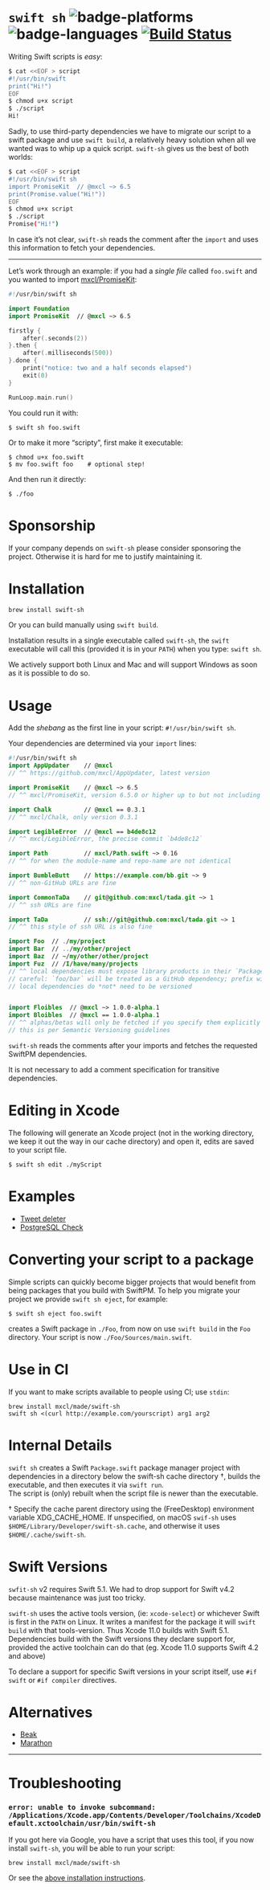 # `swift sh` ![badge-platforms] ![badge-languages] [![Build Status](https://github.com/mxcl/swift-sh/actions/workflows/ci.yml/badge.svg)](https://github.com/mxcl/swift-sh/actions/workflows/ci.yml)

Writing Swift scripts is *easy*:

```sh
$ cat <<EOF > script
#!/usr/bin/swift
print("Hi!")
EOF
$ chmod u+x script
$ ./script
Hi!
```

Sadly, to use third-party dependencies we have to migrate our script to a swift
package and use `swift build`, a relatively heavy solution when all we wanted
was to whip up a quick script. `swift-sh` gives us the best of both worlds:

```sh
$ cat <<EOF > script
#!/usr/bin/swift sh
import PromiseKit  // @mxcl ~> 6.5
print(Promise.value("Hi!"))
EOF
$ chmod u+x script
$ ./script
Promise("Hi!")
```

In case it’s not clear, `swift-sh` reads the comment after the `import` and
uses this information to fetch your dependencies.

---

Let’s work through an example: if you had a *single file* called `foo.swift`
and you wanted to import [mxcl/PromiseKit](https://github.com/mxcl/PromiseKit):

```swift
#!/usr/bin/swift sh

import Foundation
import PromiseKit  // @mxcl ~> 6.5

firstly {
    after(.seconds(2))
}.then {
    after(.milliseconds(500))
}.done {
    print("notice: two and a half seconds elapsed")
    exit(0)
}

RunLoop.main.run()
```

You could run it with:

```
$ swift sh foo.swift
```

Or to make it more “scripty”, first make it executable:

```
$ chmod u+x foo.swift
$ mv foo.swift foo    # optional step!
```

And then run it directly:

```
$ ./foo
```

# Sponsorship

If your company depends on `swift-sh` please consider sponsoring the project.
Otherwise it is hard for me to justify maintaining it.

# Installation

```
brew install swift-sh
```

Or you can build manually using `swift build`.

Installation results in a single executable called `swift-sh`, the `swift`
executable will call this (provided it is in your `PATH`) when you type:
`swift sh`.

We actively support both Linux and Mac and will support Windows as soon as it is
possible to do so.

# Usage

Add the *shebang* as the first line in your script: `#!/usr/bin/swift sh`.

Your dependencies are determined via your `import` lines:

```swift
#!/usr/bin/swift sh
import AppUpdater    // @mxcl
// ^^ https://github.com/mxcl/AppUpdater, latest version

import PromiseKit    // @mxcl ~> 6.5
// ^^ mxcl/PromiseKit, version 6.5.0 or higher up to but not including 7.0.0 or higher

import Chalk         // @mxcl == 0.3.1
// ^^ mxcl/Chalk, only version 0.3.1

import LegibleError  // @mxcl == b4de8c12
// ^^ mxcl/LegibleError, the precise commit `b4de8c12`

import Path          // mxcl/Path.swift ~> 0.16
// ^^ for when the module-name and repo-name are not identical

import BumbleButt    // https://example.com/bb.git ~> 9
// ^^ non-GitHub URLs are fine

import CommonTaDa    // git@github.com:mxcl/tada.git ~> 1
// ^^ ssh URLs are fine

import TaDa          // ssh://git@github.com:mxcl/tada.git ~> 1
// ^^ this style of ssh URL is also fine

import Foo  // ./my/project
import Bar  // ../my/other/project
import Baz  // ~/my/other/other/project
import Fuz  // /I/have/many/projects
// ^^ local dependencies must expose library products in their `Package.swift`
// careful: `foo/bar` will be treated as a GitHub dependency; prefix with `./`
// local dependencies do *not* need to be versioned


import Floibles  // @mxcl ~> 1.0.0-alpha.1
import Bloibles  // @mxcl == 1.0.0-alpha.1
// ^^ alphas/betas will only be fetched if you specify them explicitly like so
// this is per Semantic Versioning guidelines
```

`swift-sh` reads the comments after your imports and fetches the requested
SwiftPM dependencies.

It is not necessary to add a comment specification for transitive dependencies.

# Editing in Xcode

The following will generate an Xcode project (not in the working directory, we
keep it out the way in our cache directory) and open it, edits are saved to your
script file.

```
$ swift sh edit ./myScript
```

# Examples

* [Tweet deleter](https://gist.github.com/mxcl/002c3514d50b73287c89268c45662394)
* [PostgreSQL Check](https://gist.github.com/joscdk/c4b89add26509c6dfabf84974e62543d)

# Converting your script to a package

Simple scripts can quickly become bigger projects that would benefit from being
packages that you build with SwiftPM. To help you migrate your project we
provide `swift sh eject`, for example:

    $ swift sh eject foo.swift

creates a Swift package in `./Foo`, from now on use `swift build` in the
`Foo` directory. Your script is now `./Foo/Sources/main.swift`.

# Use in CI

If you want to make scripts available to people using CI; use `stdin`:

    brew install mxcl/made/swift-sh
    swift sh <(curl http://example.com/yourscript) arg1 arg2

# Internal Details

`swift sh` creates a Swift `Package.swift` package manager project with 
dependencies in a directory below the swift-sh cache directory †, 
builds the executable, and then executes it via `swift run`.  
The script is (only) rebuilt when the script file is newer than the executable.

† Specify the cache parent directory using the (FreeDesktop) environment 
variable XDG_CACHE_HOME.  If unspecified, on macOS `swif-sh` uses
`$HOME/Library/Developer/swift-sh.cache`, and otherwise it uses
`$HOME/.cache/swift-sh`.

# Swift Versions

`swfit-sh` v2 requires Swift 5.1. We had to drop support for Swift v4.2
because maintenance was just too tricky.

`swift-sh` uses the active tools version, (ie: `xcode-select`) or whichever
Swift is first in the `PATH` on Linux. It writes a manifest for the package
it will `swift build` with that tools-version. Thus Xcode 11.0 builds with Swift 5.1.
Dependencies build with the Swift versions they declare support for, provided
the active toolchain can do that (eg. Xcode 11.0 supports Swift 4.2 and above)

To declare a support for specific Swift versions in your script itself, use
`#if swift` or `#if compiler` directives.

# Alternatives

* [Beak](https://github.com/yonaskolb/Beak)
* [Marathon](https://github.com/JohnSundell/Marathon)

---

# Troubleshooting

### `error: unable to invoke subcommand: /Applications/Xcode.app/Contents/Developer/Toolchains/XcodeDefault.xctoolchain/usr/bin/swift-sh`

If you got here via Google, you have a script that uses this tool, if you now
install `swift-sh`, you will be able to run your script:

    brew install mxcl/made/swift-sh

Or see the [above installation instructions](#Installation).

[badge-platforms]: https://img.shields.io/badge/platforms-macOS%20%7C%20Linux-lightgrey.svg
[badge-languages]: https://img.shields.io/badge/swift-5.1%20%7C%205.2%20%7C%205.3%20%7C%205.4%20%7C%205.5%20%7C%205.6%20%7C%205.7-orange.svg
